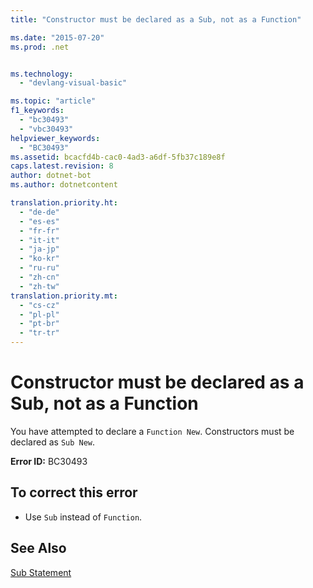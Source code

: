 ```yaml
---
title: "Constructor must be declared as a Sub, not as a Function"

ms.date: "2015-07-20"
ms.prod: .net


ms.technology: 
  - "devlang-visual-basic"

ms.topic: "article"
f1_keywords: 
  - "bc30493"
  - "vbc30493"
helpviewer_keywords: 
  - "BC30493"
ms.assetid: bcacfd4b-cac0-4ad3-a6df-5fb37c189e8f
caps.latest.revision: 8
author: dotnet-bot
ms.author: dotnetcontent

translation.priority.ht: 
  - "de-de"
  - "es-es"
  - "fr-fr"
  - "it-it"
  - "ja-jp"
  - "ko-kr"
  - "ru-ru"
  - "zh-cn"
  - "zh-tw"
translation.priority.mt: 
  - "cs-cz"
  - "pl-pl"
  - "pt-br"
  - "tr-tr"
---
```

# Constructor must be declared as a Sub, not as a Function
You have attempted to declare a `Function New`. Constructors must be declared as `Sub New`.  
  
 **Error ID:** BC30493  
  
## To correct this error  
  
-   Use `Sub` instead of `Function`.  
  
## See Also  
 [Sub Statement](../../visual-basic/language-reference/statements/sub-statement.md)
